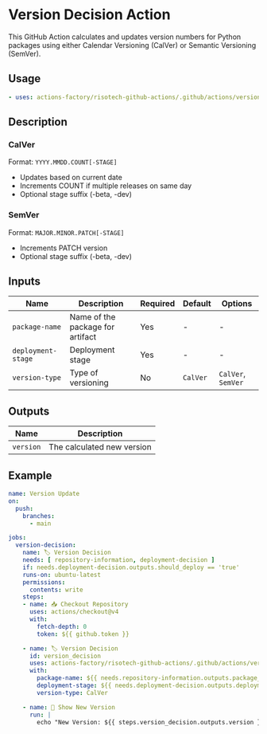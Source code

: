 # Version Decision Action

This GitHub Action calculates and updates version numbers for Python packages using either Calendar Versioning (CalVer) or Semantic Versioning (SemVer).

## Usage

```yaml
- uses: actions-factory/risotech-github-actions/.github/actions/version-decision@main
```

## Description

### CalVer

Format: `YYYY.MMDD.COUNT[-STAGE]`

- Updates based on current date
- Increments COUNT if multiple releases on same day
- Optional stage suffix (-beta, -dev)

### SemVer

Format: `MAJOR.MINOR.PATCH[-STAGE]`

- Increments PATCH version
- Optional stage suffix (-beta, -dev)

## Inputs

| Name | Description | Required | Default | Options |
|------|-------------|----------|---------|----------|
| `package-name` | Name of the package for artifact | Yes | - | - |
| `deployment-stage` | Deployment stage | Yes | - | - |
| `version-type` | Type of versioning | No | `CalVer` | `CalVer`, `SemVer` |

## Outputs

| Name | Description |
|------|-------------|
| `version` | The calculated new version |

## Example

```yaml
name: Version Update
on:
  push:
    branches:
      - main

jobs:
  version-decision:
    name: 🏷️ Version Decision
    needs: [ repository-information, deployment-decision ]
    if: needs.deployment-decision.outputs.should_deploy == 'true'
    runs-on: ubuntu-latest
    permissions:
      contents: write
    steps:
    - name: 📥 Checkout Repository
      uses: actions/checkout@v4
      with:
        fetch-depth: 0
        token: ${{ github.token }}

    - name: 🏷️ Version Decision
      id: version_decision
      uses: actions-factory/risotech-github-actions/.github/actions/version-decision@main
      with:
        package-name: ${{ needs.repository-information.outputs.package_name }}
        deployment-stage: ${{ needs.deployment-decision.outputs.deployment_stage }}
        version-type: CalVer

    - name: 📢 Show New Version
      run: |
        echo "New Version: ${{ steps.version_decision.outputs.version }}"
```
